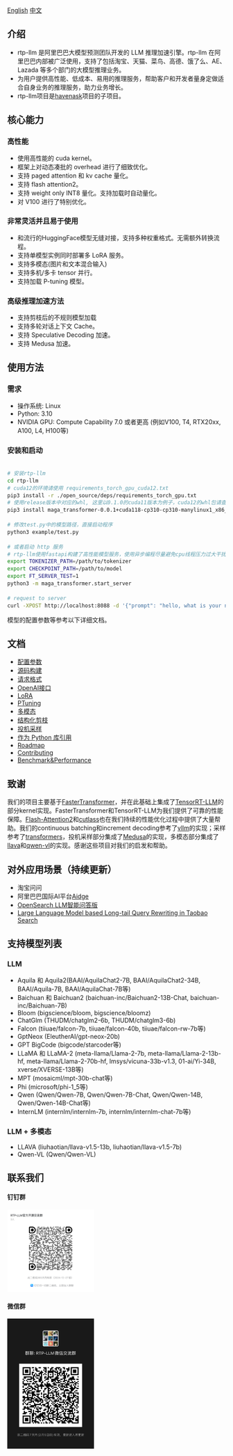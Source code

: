 [English](README.md) [中文](README_cn.md)

## 介绍

* rtp-llm 是阿里巴巴大模型预测团队开发的 LLM 推理加速引擎。rtp-llm 在阿里巴巴内部被广泛使用，支持了包括淘宝、天猫、菜鸟、高德、饿了么、AE、Lazada 等多个部门的大模型推理业务。
* 为用户提供高性能、低成本、易用的推理服务，帮助客户和开发者量身定做适合自身业务的推理服务，助力业务增长。
* rtp-llm项目是[havenask](https://github.com/alibaba/havenask)项目的子项目。

## 核心能力
### 高性能
* 使用高性能的 cuda kernel。
* 框架上对动态凑批的 overhead 进行了细致优化。
* 支持 paged attention 和 kv cache 量化。
* 支持 flash attention2。
* 支持 weight only INT8 量化。支持加载时自动量化。
* 对 V100 进行了特别优化。

### 非常灵活并且易于使用
* 和流行的HuggingFace模型无缝对接，支持多种权重格式。无需额外转换流程。
* 支持单模型实例同时部署多 LoRA 服务。
* 支持多模态(图片和文本混合输入)
* 支持多机/多卡 tensor 并行。
* 支持加载 P-tuning 模型。

### 高级推理加速方法
* 支持剪枝后的不规则模型加载
* 支持多轮对话上下文 Cache。
* 支持 Speculative Decoding 加速。
* 支持 Medusa 加速。

## 使用方法
### 需求
* 操作系统: Linux
* Python: 3.10
* NVIDIA GPU: Compute Capability 7.0 或者更高 (例如V100, T4, RTX20xx, A100, L4, H100等)

### 安装和启动
```bash

# 安装rtp-llm
cd rtp-llm
# cuda12的环境请使用 requirements_torch_gpu_cuda12.txt
pip3 install -r ./open_source/deps/requirements_torch_gpu.txt 
# 使用release版本中对应的whl, 这里以0.1.0的cuda11版本为例子，cuda12的whl包请查看release发布页。
pip3 install maga_transformer-0.0.1+cuda118-cp310-cp310-manylinux1_x86_64.whl

# 修改test.py中的模型路径，直接启动程序
python3 example/test.py

# 或者启动 http 服务
# rtp-llm使用fastapi构建了高性能模型服务，使用异步编程尽量避免cpu线程压力过大干扰gpu高效运行
export TOKENIZER_PATH=/path/to/tokenizer
export CHECKPOINT_PATH=/path/to/model
export FT_SERVER_TEST=1
python3 -m maga_transformer.start_server

# request to server
curl -XPOST http://localhost:8088 -d '{"prompt": "hello, what is your name", "generate_config": {"max_new_tokens": 1000}}'
```
模型的配置参数等参考以下详细文档。

## 文档
* [配置参数](docs/Config.md)
* [源码构建](docs/Build.md)
* [请求格式](docs/Request.md)
* [OpenAI接口](docs/OpenAI-Tutorial.md)
* [LoRA](docs/LoRA-Tutorial.md)
* [PTuning](docs/PTuning-Tutorial.md)
* [多模态](docs/Multimodal-Tutorial.md)
* [结构化剪枝](docs/Sparse-Tutorial.md)
* [投机采样](docs/SpeculativeDecoding-Tutroial.md)
* [作为 Python 库引用](docs/HF.md)
* [Roadmap](docs/Roadmap.md)
* [Contributing](docs/Contributing.md)
* [Benchmark&Performance](benchmark/README.md)

## 致谢
我们的项目主要基于[FasterTransformer](https://github.com/NVIDIA/FasterTransformer)，并在此基础上集成了[TensorRT-LLM](https://github.com/NVIDIA/TensorRT-LLM)的部分kernel实现。FasterTransformer和TensorRT-LLM为我们提供了可靠的性能保障。[Flash-Attention2](https://github.com/Dao-AILab/flash-attention)和[cutlass](https://github.com/NVIDIA/cutlass)也在我们持续的性能优化过程中提供了大量帮助。我们的continuous batching和increment decoding参考了[vllm](https://github.com/vllm-project/vllm)的实现；采样参考了[transformers](https://github.com/huggingface/transformers)，投机采样部分集成了[Medusa](https://github.com/FasterDecoding/Medusa)的实现，多模态部分集成了[llava](https://github.com/haotian-liu/LLaVA)和[qwen-vl](https://github.com/QwenLM/Qwen-VL)的实现。感谢这些项目对我们的启发和帮助。

## 对外应用场景（持续更新）
* 淘宝问问
* 阿里巴巴国际AI平台[Aidge](https://aidc-ai.com/)
* [OpenSearch LLM智能问答版](https://www.aliyun.com/activity/bigdata/opensearch/llmsearch)
* [Large Language Model based Long-tail Query Rewriting in Taobao Search](https://arxiv.org/abs/2311.03758)

## 支持模型列表

### LLM
* Aquila 和 Aquila2(BAAI/AquilaChat2-7B, BAAI/AquilaChat2-34B, BAAI/Aquila-7B, BAAI/AquilaChat-7B等)
* Baichuan 和 Baichuan2 (baichuan-inc/Baichuan2-13B-Chat, baichuan-inc/Baichuan-7B)
* Bloom (bigscience/bloom, bigscience/bloomz)
* ChatGlm (THUDM/chatglm2-6b, THUDM/chatglm3-6b)
* Falcon (tiiuae/falcon-7b, tiiuae/falcon-40b, tiiuae/falcon-rw-7b等)
* GptNeox (EleutherAI/gpt-neox-20b)
* GPT BigCode (bigcode/starcoder等)
* LLaMA 和 LLaMA-2 (meta-llama/Llama-2-7b, meta-llama/Llama-2-13b-hf, meta-llama/Llama-2-70b-hf, lmsys/vicuna-33b-v1.3, 01-ai/Yi-34B, xverse/XVERSE-13B等)
* MPT (mosaicml/mpt-30b-chat等)
* Phi (microsoft/phi-1_5等)
* Qwen (Qwen/Qwen-7B, Qwen/Qwen-7B-Chat, Qwen/Qwen-14B, Qwen/Qwen-14B-Chat等)
* InternLM (internlm/internlm-7b, internlm/internlm-chat-7b等)

### LLM + 多模态
* LLAVA (liuhaotian/llava-v1.5-13b, liuhaotian/llava-v1.5-7b)
* Qwen-VL (Qwen/Qwen-VL)

## 联系我们
#### 钉钉群
<img src=picture/dingding.png width="200px">

#### 微信群
<img src=picture/weixin.JPG width="200px">
